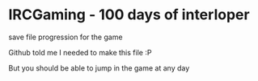# IRCGaming - 100 days of interloper
save file progression for the game

Github told me I needed to make this file :P 

But you should be able to jump in the game at any day
